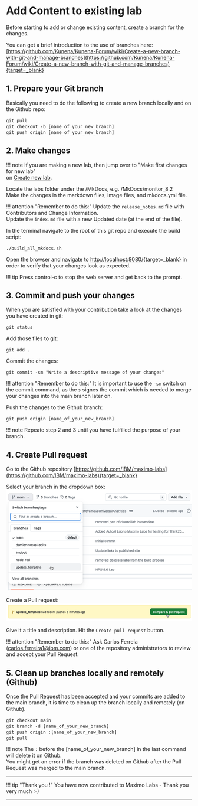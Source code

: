 # Add Content to existing lab

Before starting to add or change existing content, create a branch for the changes.

You can get a brief introduction to the use of branches here:<br>
[https://github.com/Kunena/Kunena-Forum/wiki/Create-a-new-branch-with-git-and-manage-branches](https://github.com/Kunena/Kunena-Forum/wiki/Create-a-new-branch-with-git-and-manage-branches){target=_blank}

## 1. Prepare your Git branch

Basically you need to do the following to create a new branch locally and on the Github repo:

    git pull
    git checkout -b [name_of_your_new_branch]
    git push origin [name_of_your_new_branch]

## 2. Make changes

!!! note
    If you are making a new lab, then jump over to "Make first changes for new lab"<br>
    on [Create new lab](create_new.md#make-first-changes-for-new-lab).


Locate the labs folder under the /MkDocs, e.g. /MkDocs/monitor_8.2<br>
Make the changes in the markdown files, image files, and mkdocs.yml file.<br>  

!!! attention "Remember to do this:"
    Update the `release_notes.md` file with Contributors and Change Information.<br>
    Update the `index.md` file with a new Updated date (at the end of the file).


In the terminal navigate to the root of this git repo and execute the build script:

    ./build_all_mkdocs.sh

Open the browser and navigate to [http://localhost:8080/](http://localhost:8080/){target=_blank} in order to verify that your changes look as expected. 

!!! tip
    Press control-c to stop the web server and get back to the prompt.


## 3. Commit and push your changes

When you are satisfied with your contribution take a look at the changes you have created in git:

    git status

Add those files to git:

    git add .

Commit the changes:

    git commit -sm "Write a descriptive message of your changes"

!!! attention "Remember to do this:"
    It is important to use the `-sm` switch on the commit command, as the `s` signes the commit which is needed to merge your changes into the main branch later on.

Push the changes to the Github branch:

    git push origin [name_of_your_new_branch]

!!! note
    Repeate step 2 and 3 until you have fulfilled the purpose of your branch.


## 4. Create Pull request

Go to the Github repository [https://github.com/IBM/maximo-labs](https://github.com/IBM/maximo-labs){target=_blank}

Select your branch in the dropdown box:
![Select branch](img/add_select_branch.png)

Create a Pull request:
![Select Pull request](img/add_select_pull_request.png)

Give it a title and description. Hit the `Create pull request` button.

!!! attention "Remember to do this:"
    Ask Carlos Ferreia (carlos.ferreira1@ibm.com) or one of the repository administrators to review and accept your Pull Request.

## 5. Clean up branches locally and remotely (Github)

Once the Pull Request has been accepted and your commits are added to the main branch, it is time to clean up the branch locally and remotely (on Github).

    git checkout main
    git branch -d [name_of_your_new_branch]
    git push origin :[name_of_your_new_branch]
    git pull

!!! note
    The `:` before the [name_of_your_new_branch] in the last command will delete it on Github.</br>
    You might get an error if the branch was deleted on Github after the Pull Request was merged to the main branch.

---

!!! tip "Thank you !"
    You have now contributed to Maximo Labs - Thank you very much :-)

---
